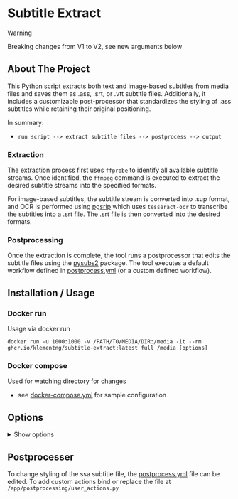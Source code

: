 
<a name="readme-top"></a>

# Subtitle Extract

> [!WARNING]  
> Breaking changes from V1 to V2, see new arguments below 

## About The Project

This Python script extracts both text and image-based subtitles from media files and saves them as .ass, .srt, or .vtt subtitle files. Additionally, it includes a customizable post-processor that standardizes the styling of .ass subtitles while retaining their original positioning.

In summary:
- `run script --> extract subtitle files --> postprocess --> output`

### Extraction

The extraction process first uses `ffprobe` to identify all available subtitle streams. Once identified, the `ffmpeg` command is executed to extract the desired subtitle streams into the specified formats.

For image-based subtitles, the subtitle stream is converted into .sup format, and OCR is performed using [pgsrip](https://pypi.org/project/pgsrip/) which uses `tesseract-ocr` to transcribe the subtitles into a .srt file. The .srt file is then converted into the desired formats.

### Postprocessing

Once the extraction is complete, the tool runs a postprocessor that edits the subtitle files using the [pysubs2](https://pypi.org/project/pysubs2/) package. The tool executes a default workflow defined in [postprocess.yml](./postprocess.yml) (or a custom defined workflow).

## Installation / Usage

### Docker run

Usage via docker run

```
docker run -u 1000:1000 -v /PATH/TO/MEDIA/DIR:/media -it --rm ghcr.io/klementng/subtitle-extract:latest full /media [options]
```

### Docker compose

Used for watching directory for changes

- see [docker-compose.yml](./docker-compose.yml) for sample configuration

## Options
<details>
  <summary>Show options</summary>

```sh
usage: main.py [-h] [--log_level LOG_LEVEL] [--log_file LOG_FILE] [--app-watch] [--app-scan-interval APP_SCAN_INTERVAL] [--app-enabled-extractor] [--no-app-enabled-extractor]
               [--app-enabled-postprocessor] [--no-app-enabled-postprocessor] [--extractor-exclude-enable] [--extractor-exclude-file EXTRACTOR_EXCLUDE_FILE]
               [--extractor-exclude-append] [--extractor-extract-bitmap] [--extractor-config-overwrite] [--no-extractor-config-overwrite]
               [--extractor-config-desired-formats EXTRACTOR_CONFIG_DESIRED_FORMATS [EXTRACTOR_CONFIG_DESIRED_FORMATS ...]]
               [--extractor-config-languages EXTRACTOR_CONFIG_LANGUAGES [EXTRACTOR_CONFIG_LANGUAGES ...]]
               [--extractor-config-unknown-language-as EXTRACTOR_CONFIG_UNKNOWN_LANGUAGE_AS] [--postprocessor-exclude-enable]
               [--postprocessor-exclude-file POSTPROCESSOR_EXCLUDE_FILE] [--postprocessor-exclude-append]
               [--postprocessor-config-workflow-file POSTPROCESSOR_CONFIG_WORKFLOW_FILE]
               path

Application configuration

positional arguments:
  path                  Path to media file/folder

options:
  -h, --help            show this help message and exit
  --log_level LOG_LEVEL
                        Logging level (default: INFO)
  --log_file LOG_FILE   Path to log file (default: None)
  --app-watch           Enable app watch mode (default: false)
  --app-scan-interval APP_SCAN_INTERVAL
                        App scan interval in seconds (default: 0)
  --app-enabled-extractor
                        Enable extractor (default: true)
  --no-app-enabled-extractor
                        Disable extractor
  --app-enabled-postprocessor
                        Enable postprocessor (default: true)
  --no-app-enabled-postprocessor
                        Disable postprocessor
  --extractor-exclude-enable
                        Enable extractor exclude (default: false)
  --extractor-exclude-file EXTRACTOR_EXCLUDE_FILE
                        Extractor exclude file path (default: ./extracted.txt)
  --extractor-exclude-append
                        Append to extractor exclude file (default: false)
  --extractor-extract-bitmap
                        Extract bitmap (default: false)
  --extractor-config-overwrite
                        Overwrite extractor config (default: true)
  --no-extractor-config-overwrite
                        Don't overwrite extractor config
  --extractor-config-desired-formats EXTRACTOR_CONFIG_DESIRED_FORMATS [EXTRACTOR_CONFIG_DESIRED_FORMATS ...]
                        List of desired formats (default: srt ass)
  --extractor-config-languages EXTRACTOR_CONFIG_LANGUAGES [EXTRACTOR_CONFIG_LANGUAGES ...]
                        List of languages (default: all)
  --extractor-config-unknown-language-as EXTRACTOR_CONFIG_UNKNOWN_LANGUAGE_AS
                        Unknown language fallback (default: eng)
  --postprocessor-exclude-enable
                        Postprocessor exclude enable (default: false)
  --postprocessor-exclude-file POSTPROCESSOR_EXCLUDE_FILE
                        Postprocessor exclude file path (default: ./postprocessed.txt)
  --postprocessor-exclude-append
                        Append to postprocessor exclude file (default: false)
  --postprocessor-config-workflow-file POSTPROCESSOR_CONFIG_WORKFLOW_FILE
                        Postprocessor workflow file (default: postprocess.yaml)
```

</details>

## Postprocesser

To change styling of the ssa subtitle file, the [postprocess.yml](./postprocess.yml) file can be edited. To add custom actions bind or replace the file at `/app/postprocessing/user_actions.py`
